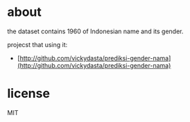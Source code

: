 # about

the dataset contains 1960 of Indonesian name and its gender.

projecst that using it:

- [http://github.com/vickydasta/prediksi-gender-nama](http://github.com/vickydasta/prediksi-gender-nama)


# license

MIT
